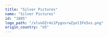 ```yaml
---
title: "Silver Pictures"
name: "Silver Pictures"
id: "1885"
logo_path: "/xlvoOZr4s1PygosrwZyolIFe5xs.png"
origin_country: "US"
---
```


